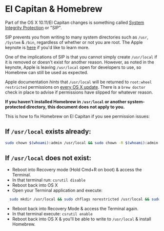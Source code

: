 # El Capitan & Homebrew

Part of the OS X 10.11/El Capitan changes is something called [System Integrity Protection](https://en.wikipedia.org/wiki/System_Integrity_Protection) or "SIP".

SIP prevents you from writing to many system directories such as `/usr`, `/System` & `/bin`, regardless of whether or not you are root. The Apple keynote is [here](https://developer.apple.com/videos/wwdc/2015/?id=706) if you'd like to learn more.

One of the implications of SIP is that you cannot simply create `/usr/local` if it is removed or doesn't exist for another reason. However, as noted in the keynote, Apple is leaving `/usr/local` open for developers to use, so Homebrew can still be used as expected.

Apple documentation *hints* that `/usr/local` will be returned to `root:wheel restricted` permissions on [every OS X update](https://developer.apple.com/library/mac/releasenotes/General/rn-osx-10.11/index.html). There is a `brew doctor` check in place to advise if permissions have slipped for whatever reason.

**If you haven't installed Homebrew in `/usr/local` or another system-protected directory, this document does not apply to you.**

This is how to fix Homebrew on El Capitan if you see permission issues:

## If `/usr/local` exists already:

```bash
sudo chown $(whoami):admin /usr/local && sudo chown -R $(whoami):admin /usr/local
```

## If `/usr/local` does not exist:

* Reboot into Recovery mode (Hold Cmd+R on boot) & access the Terminal.
* In that terminal run:
    `csrutil disable`
* Reboot back into OS X
* Open your Terminal application and execute:

```bash
  sudo mkdir /usr/local && sudo chflags norestricted /usr/local && sudo chown $(whoami):admin /usr/local && sudo chown -R $(whoami):admin /usr/local
```

* Reboot back into Recovery Mode & access the Terminal again.
* In that terminal execute:
  `csrutil enable`
* Reboot back into OS X & you'll be able to write to `/usr/local` & install Homebrew.
